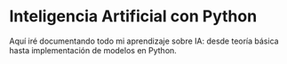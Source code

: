 # Inteligencia Artificial con Python

Aquí iré documentando todo mi aprendizaje sobre IA: desde teoría básica hasta implementación de modelos en Python.